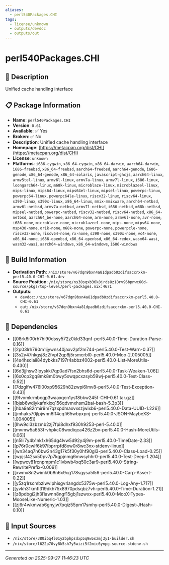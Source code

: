```yaml
---
aliases:
  - perl540Packages.CHI
tags:
  - license/unknown
  - outputs/devdoc
  - outputs/out
---
```


# perl540Packages.CHI

## 📝 Description

Unified cache handling interface

## 📋 Package Information

- **Name**: `perl540Packages.CHI`
- **Version**: `0.61`
- **Available**: ✅ Yes
- **Broken**: ✅ No
- **Description**: Unified cache handling interface
- **Homepage**: [https://metacpan.org/dist/CHI](https://metacpan.org/dist/CHI)
- **License**: `unknown`
- **Platforms**: `i686-cygwin`, `x86_64-cygwin`, `x86_64-darwin`, `aarch64-darwin`, `i686-freebsd`, `x86_64-freebsd`, `aarch64-freebsd`, `aarch64-genode`, `i686-genode`, `x86_64-genode`, `x86_64-solaris`, `javascript-ghcjs`, `aarch64-linux`, `armv5tel-linux`, `armv6l-linux`, `armv7a-linux`, `armv7l-linux`, `i686-linux`, `loongarch64-linux`, `m68k-linux`, `microblaze-linux`, `microblazeel-linux`, `mips-linux`, `mips64-linux`, `mips64el-linux`, `mipsel-linux`, `powerpc-linux`, `powerpc64-linux`, `powerpc64le-linux`, `riscv32-linux`, `riscv64-linux`, `s390-linux`, `s390x-linux`, `x86_64-linux`, `mmix-mmixware`, `aarch64-netbsd`, `armv6l-netbsd`, `armv7a-netbsd`, `armv7l-netbsd`, `i686-netbsd`, `m68k-netbsd`, `mipsel-netbsd`, `powerpc-netbsd`, `riscv32-netbsd`, `riscv64-netbsd`, `x86_64-netbsd`, `aarch64_be-none`, `aarch64-none`, `arm-none`, `armv6l-none`, `avr-none`, `i686-none`, `microblaze-none`, `microblazeel-none`, `mips-none`, `mips64-none`, `msp430-none`, `or1k-none`, `m68k-none`, `powerpc-none`, `powerpcle-none`, `riscv32-none`, `riscv64-none`, `rx-none`, `s390-none`, `s390x-none`, `vc4-none`, `x86_64-none`, `i686-openbsd`, `x86_64-openbsd`, `x86_64-redox`, `wasm64-wasi`, `wasm32-wasi`, `aarch64-windows`, `x86_64-windows`, `i686-windows`

## 🔧 Build Information

- **Derivation Path**: `/nix/store/v67dqn9bxn4a81dpadb0zdifsaccrxkm-perl5.40.0-CHI-0.61.drv`
- **Source Position**: `/nix/store/ns30sqxb36k8jrds8z18rv96bpnwc60d-source/pkgs/top-level/perl-packages.nix:4671`
- **Outputs**:
  - `devdoc`:  `/nix/store/v67dqn9bxn4a81dpadb0zdifsaccrxkm-perl5.40.0-CHI-0.61`
  - `out`:  `/nix/store/v67dqn9bxn4a81dpadb0zdifsaccrxkm-perl5.40.0-CHI-0.61`

## 🔗 Dependencies

- [[08rk6i00rh7hi90dssy572z0kld33qnf-perl5.40.0-Time-Duration-Parse-0.16]]
- [[2p03lrh790m1ijywns40jaxv2pf2m744-perl5.40.0-Test-Warn-0.37]]
- [[3s2y47nkgsj8z2fvpf2qp8j5rsmcrbl0-perl5.40.0-Moo-2.005005]]
- [[4s4hsciaii84dybkks7197r4abbz4002-perl5.40.0-List-MoreUtils-0.430]]
- [[6d3jjhsw3lpyskki7qp0ad7fsn2bhs6d-perl5.40.0-Task-Weaken-1.06]]
- [[6x0cp2gq8mk8m0bwy5xwqpcxzsyb59wj-perl5.40.0-Test-Class-0.52]]
- [[7dzglfw476l00xp95629h82zwpi6lmv8-perl5.40.0-Test-Exception-0.43]]
- [[9fvxmkrmbcgp3waaxqcn1ys18bkw245f-CHI-0.61.tar.gz]]
- [[bjsb6wdjykafnkixq156qdvmxhsm2bai-bash-5.3p3]]
- [[hba9a82rmir9m7qzxpdmaxvxszjwixb6-perl5.40.0-Data-UUID-1.226]]
- [[jmhaks70jlpjwnn6l14cqfi65wbpxpnj-perl5.40.0-JSON-MaybeXS-1.004005]]
- [[lhw9cl3zbzmb2zj7fpi8dhxf930h9253-perl-5.40.0]]
- [[mvmw5a653frvhpkc08wxdiqca426z2bv-perl5.40.0-Hash-MoreUtils-0.06]]
- [[n5lii7y4b1nk1xh65dg4lvw5d92y4j9m-perl5.40.0-TimeDate-2.33]]
- [[p76r0cwlf6k97ibprrpfd8xw0r8wc3nx-stdenv-linux]]
- [[wn34aq7h6bw2n43g17k5f30y0hf90gl3-perl5.40.0-Class-Load-0.25]]
- [[wpjsf42sx50pv7p7kgpjnmg6mwsyhhr0-perl5.40.0-Test-Deep-1.204]]
- [[wpwcv81rcnpmpm1c1lvbwb4xq50c3ar9-perl5.40.0-String-RewritePrefix-0.009]]
- [[xwmx8n2wimk0b8n6x9cg178sgysa5l56-perl5.40.0-Carp-Assert-0.22]]
- [[y5zq1rscmbziwvlphisgv4angdc5375w-perl5.40.0-Log-Any-1.717]]
- [[yvkh31kmfl319dkh75x8970pdsqbz7vh-perl5.40.0-Time-Duration-1.21]]
- [[z8pdbgi2jh3l1awnn8ngf15gbj1szwxx-perl5.40.0-MooX-Types-MooseLike-Numeric-1.03]]
- [[zj6r4wkmvab6gnyjw7pqiz55pm17smhy-perl5.40.0-Digest-JHash-0.10]]

## 📁 Input Sources

- `/nix/store/380ibq4l01y2bphpsdxp5q9w5szmj3y1-builder.sh`
- `/nix/store/l622p70vy8k5sh7y5wizi5f2mic6ynpg-source-stdenv.sh`

---
*Generated on 2025-09-27 11:46:23 UTC*
